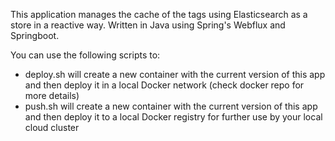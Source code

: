 This application manages the cache of the tags using Elasticsearch as a store in a reactive way.
Written in Java using Spring's Webflux and Springboot.

You can use the following scripts to:
- deploy.sh will create a new container with the current version of this app and then deploy it in a local Docker network (check docker repo for more details)
- push.sh will create a new container with the current version of this app and then deploy it to a local Docker registry for further use by your local cloud cluster

